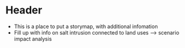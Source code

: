 # Header
* This is a place to put a storymap, with additional infomation
* Fill up with info on salt intrusion connected to land uses --> scenario impact analysis